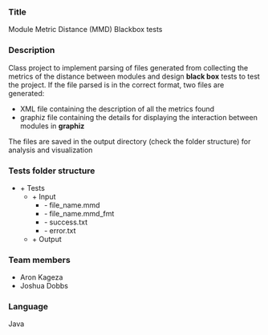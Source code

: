 <h3>Title</h3>
<p>Module Metric Distance (MMD) Blackbox tests</p>
<h3>Description</h3>
<p>
Class project to implement parsing of files generated from collecting the metrics of the distance between modules and design <strong> black box</strong> tests to test the project.
If the file parsed is in the correct format, two files are generated:
<ul>
<li>XML file containing the description of all the metrics found</li>
<li>graphiz file containing the details for displaying the interaction between modules in <strong>graphiz</strong></li>
</ul>
The files are saved in the output directory (check the folder structure) for analysis and visualization
</p>
<h3>Tests folder structure</h3>
<ul>
<li>
  + Tests
  <ul>
    <li>
      + Input
      <ul>
        <li>- file_name.mmd</li>
        <li>- file_name.mmd_fmt</li>
        <li>- success.txt</li>
        <li>- error.txt</li>
      </ul>
    </li>
    <li>
      + Output
    </li>
  </ul>
</li>
</ul>
<h3>Team members</h3>
<ul>
<li>Aron Kageza</li>
<li>Joshua Dobbs</li>
</ul>
<h3>Language</h3>
<p>Java</p>

